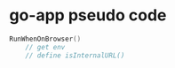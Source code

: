 
# go-app pseudo code

```go
RunWhenOnBrowser() 
    // get env
    // define isInternalURL()
    

```